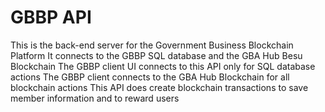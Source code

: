 # GBBP API

This is the back-end server for the Government Business Blockchain Platform
It connects to the GBBP SQL database and the GBA Hub Besu Blockchain
The GBBP client UI connects to this API only for SQL database actions
The GBBP client connects to the GBA Hub Blockchain for all blockchain actions
This API does create blockchain transactions to save member information and to reward users
